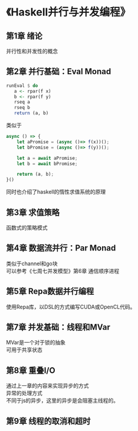 # 《Haskell并行与并发编程》
## 第1章 绪论
并行性和并发性的概念


## 第2章 并行基础：Eval Monad
```haskell
runEval $ do
   a <- rpar(f x)
   b <- rpar(f y)
   rseq a
   rseq b
   return (a, b)
```
类似于
```javascript
async () => {
    let aPromise = (async ()=> f(x))();
    let bPromise = (async ()=> f(y))();

    let a = await aPromise;
    let b = await bPromise;

    return (a, b);
}()
```

同时也介绍了haskell的惰性求值系统的原理


## 第3章 求值策略
函数式的策略模式



## 第4章 数据流并行：Par Monad
类似于channel和go块<br>
可以参考《七周七并发模型》第6章 通信顺序进程



## 第5章 Repa数据并行编程
使用Repa库，以DSL的方式编写CUDA或OpenCL代码。



## 第7章 并发基础：线程和MVar
MVar是一个对于锁的抽象<br>
可用于共享状态



## 第8章 重叠I/O
通过上一章的内容来实现异步的方式<br>
异常的处理方式<br>
不同于js的异步，这里的异步是会阻塞主线程的。

## 第9章 线程的取消和超时